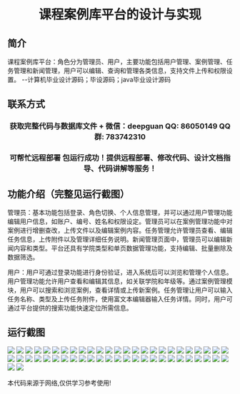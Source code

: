 <p><h1 align="center">课程案例库平台的设计与实现</h1></p>

## 简介
课程案例库平台：角色分为管理员、用户，主要功能包括用户管理、案例管理、任务管理和新闻管理，用户可以编辑、查询和管理各类信息，支持文件上传和权限设置。    --计算机毕业设计源码；毕设源码；java毕业设计源码


## 联系方式
<p><h3 align="center">获取完整代码与数据库文件 + 微信：deepguan QQ: 86050149 QQ群: 783742310</h3></p>
<p><h3 align="center">可帮忙远程部署 包运行成功！提供远程部署、修改代码、设计文档指导、代码讲解等服务！</h3></p>

## 功能介绍（完整见运行截图）
管理员：基本功能包括登录、角色切换、个人信息管理，并可以通过用户管理功能编辑用户信息，如账户、编号、姓名和权限设定。管理员可以在案例管理功能中对案例进行增删查改，上传文件以及编辑案例内容。任务管理允许管理员查看、编辑任务信息，上传附件以及管理详细任务说明。新闻管理页面中，管理员可以编辑新闻内容和类型。平台还具有学院类型和单页数据管理功能，支持编辑、批量删除及数据筛选。

用户：用户可通过登录功能进行身份验证，进入系统后可以浏览和管理个人信息。用户管理功能允许用户查看和编辑其信息，如关联学院和年级等。通过案例管理模块，用户可以搜索和浏览案例，查看详情或上传新案例。任务管理让用户可以输入任务名称、类型及上传任务附件，使用富文本编辑器输入任务详情。同时，用户可通过平台提供的搜索功能快速定位所需信息。


## 运行截图
![](https://bs-1329754181.cos.ap-shanghai.myqcloud.com/ssm/CourseCaseRepository/img/001.jpg)
![](https://bs-1329754181.cos.ap-shanghai.myqcloud.com/ssm/CourseCaseRepository/img/002.jpg)
![](https://bs-1329754181.cos.ap-shanghai.myqcloud.com/ssm/CourseCaseRepository/img/003.jpg)
![](https://bs-1329754181.cos.ap-shanghai.myqcloud.com/ssm/CourseCaseRepository/img/004.jpg)
![](https://bs-1329754181.cos.ap-shanghai.myqcloud.com/ssm/CourseCaseRepository/img/005.jpg)
![](https://bs-1329754181.cos.ap-shanghai.myqcloud.com/ssm/CourseCaseRepository/img/006.jpg)
![](https://bs-1329754181.cos.ap-shanghai.myqcloud.com/ssm/CourseCaseRepository/img/007.jpg)
![](https://bs-1329754181.cos.ap-shanghai.myqcloud.com/ssm/CourseCaseRepository/img/008.jpg)
![](https://bs-1329754181.cos.ap-shanghai.myqcloud.com/ssm/CourseCaseRepository/img/009.jpg)
![](https://bs-1329754181.cos.ap-shanghai.myqcloud.com/ssm/CourseCaseRepository/img/010.jpg)
![](https://bs-1329754181.cos.ap-shanghai.myqcloud.com/ssm/CourseCaseRepository/img/011.jpg)
![](https://bs-1329754181.cos.ap-shanghai.myqcloud.com/ssm/CourseCaseRepository/img/012.jpg)
![](https://bs-1329754181.cos.ap-shanghai.myqcloud.com/ssm/CourseCaseRepository/img/013.jpg)
![](https://bs-1329754181.cos.ap-shanghai.myqcloud.com/ssm/CourseCaseRepository/img/014.jpg)
![](https://bs-1329754181.cos.ap-shanghai.myqcloud.com/ssm/CourseCaseRepository/img/015.jpg)
![](https://bs-1329754181.cos.ap-shanghai.myqcloud.com/ssm/CourseCaseRepository/img/016.jpg)
![](https://bs-1329754181.cos.ap-shanghai.myqcloud.com/ssm/CourseCaseRepository/img/017.jpg)
![](https://bs-1329754181.cos.ap-shanghai.myqcloud.com/ssm/CourseCaseRepository/img/018.jpg)
![](https://bs-1329754181.cos.ap-shanghai.myqcloud.com/ssm/CourseCaseRepository/img/019.jpg)
![](https://bs-1329754181.cos.ap-shanghai.myqcloud.com/ssm/CourseCaseRepository/img/020.jpg)
![](https://bs-1329754181.cos.ap-shanghai.myqcloud.com/ssm/CourseCaseRepository/img/021.jpg)
![](https://bs-1329754181.cos.ap-shanghai.myqcloud.com/ssm/CourseCaseRepository/img/022.jpg)
![](https://bs-1329754181.cos.ap-shanghai.myqcloud.com/ssm/CourseCaseRepository/img/023.jpg)
![](https://bs-1329754181.cos.ap-shanghai.myqcloud.com/ssm/CourseCaseRepository/img/024.jpg)
![](https://bs-1329754181.cos.ap-shanghai.myqcloud.com/ssm/CourseCaseRepository/img/025.jpg)
![](https://bs-1329754181.cos.ap-shanghai.myqcloud.com/ssm/CourseCaseRepository/img/026.jpg)
![](https://bs-1329754181.cos.ap-shanghai.myqcloud.com/ssm/CourseCaseRepository/img/027.jpg)
![](https://bs-1329754181.cos.ap-shanghai.myqcloud.com/ssm/CourseCaseRepository/img/028.jpg)
![](https://bs-1329754181.cos.ap-shanghai.myqcloud.com/ssm/CourseCaseRepository/img/029.jpg)
![](https://bs-1329754181.cos.ap-shanghai.myqcloud.com/ssm/CourseCaseRepository/img/030.jpg)
![](https://bs-1329754181.cos.ap-shanghai.myqcloud.com/ssm/CourseCaseRepository/img/031.jpg)
![](https://bs-1329754181.cos.ap-shanghai.myqcloud.com/ssm/CourseCaseRepository/img/032.jpg)
![](https://bs-1329754181.cos.ap-shanghai.myqcloud.com/ssm/CourseCaseRepository/img/033.jpg)
![](https://bs-1329754181.cos.ap-shanghai.myqcloud.com/ssm/CourseCaseRepository/img/034.jpg)
![](https://bs-1329754181.cos.ap-shanghai.myqcloud.com/ssm/CourseCaseRepository/img/035.jpg)
![](https://bs-1329754181.cos.ap-shanghai.myqcloud.com/ssm/CourseCaseRepository/img/036.jpg)
![](https://bs-1329754181.cos.ap-shanghai.myqcloud.com/ssm/CourseCaseRepository/img/037.jpg)
![](https://bs-1329754181.cos.ap-shanghai.myqcloud.com/ssm/CourseCaseRepository/img/038.jpg)
![](https://bs-1329754181.cos.ap-shanghai.myqcloud.com/ssm/CourseCaseRepository/img/039.jpg)
![](https://bs-1329754181.cos.ap-shanghai.myqcloud.com/ssm/CourseCaseRepository/img/040.jpg)
![](https://bs-1329754181.cos.ap-shanghai.myqcloud.com/ssm/CourseCaseRepository/img/041.jpg)
![](https://bs-1329754181.cos.ap-shanghai.myqcloud.com/ssm/CourseCaseRepository/img/042.jpg)
![](https://bs-1329754181.cos.ap-shanghai.myqcloud.com/ssm/CourseCaseRepository/img/043.jpg)
![](https://bs-1329754181.cos.ap-shanghai.myqcloud.com/ssm/CourseCaseRepository/img/044.jpg)
![](https://bs-1329754181.cos.ap-shanghai.myqcloud.com/ssm/CourseCaseRepository/img/045.jpg)
![](https://bs-1329754181.cos.ap-shanghai.myqcloud.com/ssm/CourseCaseRepository/img/046.jpg)
![](https://bs-1329754181.cos.ap-shanghai.myqcloud.com/ssm/CourseCaseRepository/img/047.jpg)
![](https://bs-1329754181.cos.ap-shanghai.myqcloud.com/ssm/CourseCaseRepository/img/048.jpg)
![](https://bs-1329754181.cos.ap-shanghai.myqcloud.com/ssm/CourseCaseRepository/img/049.jpg)
![](https://bs-1329754181.cos.ap-shanghai.myqcloud.com/ssm/CourseCaseRepository/img/050.jpg)
![](https://bs-1329754181.cos.ap-shanghai.myqcloud.com/ssm/CourseCaseRepository/img/051.jpg)
![](https://bs-1329754181.cos.ap-shanghai.myqcloud.com/ssm/CourseCaseRepository/img/052.jpg)

<p>本代码来源于网络,仅供学习参考使用!</p>

